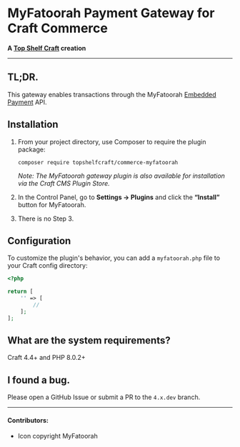 # MyFatoorah Payment Gateway for Craft Commerce

**A [Top Shelf Craft](https://topshelfcraft.com) creation**


* * *


## TL;DR.

This gateway enables transactions through the MyFatoorah [Embedded Payment](https://docs.myfatoorah.com/docs/embedded-payment) API. 


## Installation

1. From your project directory, use Composer to require the plugin package:

   ```
   composer require topshelfcraft/commerce-myfatoorah
   ```
   
    _Note: The MyFatoorah gateway plugin is also available for installation via the Craft CMS Plugin Store._

2. In the Control Panel, go to **Settings → Plugins** and click the **“Install”** button for MyFatoorah.

3. There is no Step 3.


## Configuration

To customize the plugin's behavior, you can add a `myfatoorah.php` file to your Craft config directory:

```php
<?php

return [
    '' => [
        //
    ];
];
```


## What are the system requirements?

Craft 4.4+ and PHP 8.0.2+


## I found a bug.

Please open a GitHub Issue or submit a PR to the `4.x.dev` branch.


* * *

#### Contributors:

  - Icon copyright MyFatoorah 
